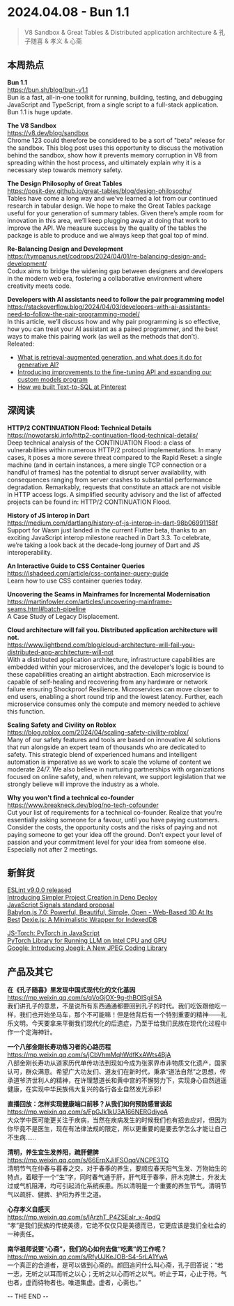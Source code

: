 2024.04.08 - Bun 1.1  
========  

> V8 Sandbox & Great Tables & Distributed application architecture & 孔子随喜 & 孝义 & 心斋

## 本周热点

**Bun 1.1**  
https://bun.sh/blog/bun-v1.1  
Bun is a fast, all-in-one toolkit for running, building, testing, and debugging JavaScript and TypeScript, from a single script to a full-stack application. Bun 1.1 is huge update.

**The V8 Sandbox**  
https://v8.dev/blog/sandbox  
Chrome 123 could therefore be considered to be a sort of "beta" release for the sandbox. This blog post uses this opportunity to discuss the motivation behind the sandbox, show how it prevents memory corruption in V8 from spreading within the host process, and ultimately explain why it is a necessary step towards memory safety.

**The Design Philosophy of Great Tables**  
https://posit-dev.github.io/great-tables/blog/design-philosophy/  
Tables have come a long way and we’ve learned a lot from our continued research in tabular design. We hope to make the Great Tables package useful for your generation of summary tables. Given there’s ample room for innovation in this area, we’ll keep plugging away at doing that work to improve the API. We measure success by the quality of the tables the package is able to produce and we always keep that goal top of mind.

**Re-Balancing Design and Development**  
https://tympanus.net/codrops/2024/04/01/re-balancing-design-and-development/  
Codux aims to bridge the widening gap between designers and developers in the modern web era, fostering a collaborative environment where creativity meets code.

**Developers with AI assistants need to follow the pair programming model**  
https://stackoverflow.blog/2024/04/03/developers-with-ai-assistants-need-to-follow-the-pair-programming-model/  
In this article, we’ll discuss how and why pair programming is so effective, how you can treat your AI assistant as a paired programmer, and the best ways to make this pairing work (as well as the methods that don’t). Releated:  
- [What is retrieval-augmented generation, and what does it do for generative AI?](https://github.blog/2024-04-04-what-is-retrieval-augmented-generation-and-what-does-it-do-for-generative-ai/)  
- [Introducing improvements to the fine-tuning API and expanding our custom models program](https://openai.com/blog/introducing-improvements-to-the-fine-tuning-api-and-expanding-our-custom-models-program)  
- [How we built Text-to-SQL at Pinterest](https://medium.com/pinterest-engineering/how-we-built-text-to-sql-at-pinterest-30bad30dabff)  

##  深阅读

**HTTP/2 CONTINUATION Flood: Technical Details**  
https://nowotarski.info/http2-continuation-flood-technical-details/  
Deep technical analysis of the CONTINUATION Flood: a class of vulnerabilities within numerous HTTP/2 protocol implementations. In many cases, it poses a more severe threat compared to the Rapid Reset: a single machine (and in certain instances, a mere single TCP connection or a handful of frames) has the potential to disrupt server availability, with consequences ranging from server crashes to substantial performance degradation. Remarkably, requests that constitute an attack are not visible in HTTP access logs. A simplified security advisory and the list of affected projects can be found in: HTTP/2 CONTINUATION Flood.

**History of JS interop in Dart**  
https://medium.com/dartlang/history-of-js-interop-in-dart-98b06991158f  
Support for Wasm just landed in the current Flutter beta, thanks to an exciting JavaScript interop milestone reached in Dart 3.3. To celebrate, we’re taking a look back at the decade-long journey of Dart and JS interoperability.

**An Interactive Guide to CSS Container Queries**  
https://ishadeed.com/article/css-container-query-guide  
Learn how to use CSS container queries today.

**Uncovering the Seams in Mainframes for Incremental Modernisation**  
https://martinfowler.com/articles/uncovering-mainframe-seams.html#batch-pipeline  
A Case Study of Legacy Displacement.

**Cloud architecture will fail you. Distributed application architecture will not.**  
https://www.lightbend.com/blog/cloud-architecture-will-fail-you-distributed-app-architecture-will-not  
With a distributed application architecture, infrastructure capabilities are embedded within your microservices, and the developer's logic is bound to these capabilities creating an airtight abstraction. Each microservice is capable of self-healing and recovering from any hardware or network failure ensuring Shockproof Resilience. Microservices can move closer to end users, enabling a short round trip and the lowest latency. Further, each microservice consumes only the compute and memory needed to achieve this function.

**Scaling Safety and Civility on Roblox**  
https://blog.roblox.com/2024/04/scaling-safety-civility-roblox/  
Many of our safety features and tools are based on innovative AI solutions that run alongside an expert team of thousands who are dedicated to safety. This strategic blend of experienced humans and intelligent automation is imperative as we work to scale the volume of content we moderate 24/7. We also believe in nurturing partnerships with organizations focused on online safety, and, when relevant, we support legislation that we strongly believe will improve the industry as a whole. 

**Why you won't find a technical co-founder**  
https://www.breakneck.dev/blog/no-tech-cofounder  
Cut your list of requirements for a technical co-founder. Realize that you're essentially asking someone for a favour, until you have paying customers. Consider the costs, the opportunity costs and the risks of paying and not paying someone to get your idea off the ground. Don't expect your level of passion and your commitment level for your idea from someone else. Especially not after 2 meetings.

## 新鲜货

[ESLint v9.0.0 released](https://eslint.org/blog/2024/04/eslint-v9.0.0-released/)  
[Introducing Simpler Project Creation in Deno Deploy](https://deno.com/blog/simpler-project-creation-deploy)  
[JavaScript Signals standard proposal](https://github.com/proposal-signals/proposal-signals)  
[Babylon.js 7.0: Powerful, Beautiful, Simple, Open - Web-Based 3D At Its Best](https://babylonjs.medium.com/introducing-babylon-js-7-0-a141cd7ede0d) 
[Dexie.js: A Minimalistic Wrapper for IndexedDB](https://dexie.org/)  

[JS-Torch: PyTorch in JavaScript](https://github.com/eduardoleao052/js-torch)  
[PyTorch Library for Running LLM on Intel CPU and GPU](https://github.com/intel-analytics/ipex-llm)  
[Google: Introducing Jpegli: A New JPEG Coding Library](https://opensource.googleblog.com/2024/04/introducing-jpegli-new-jpeg-coding-library.html)  

## 产品及其它  

**在《孔子随喜》里发现中国式现代化的文化基因**  
https://mp.weixin.qq.com/s/qVoGjOX-9g-thBOISgiISA  
我们讲孔子的意思，不是说所有东西通通都要回到孔子的时代。我们吃饭跟他吃一样，我们也开始坐马车，那个不可能嘛！但是他背后有一个特别重要的精神——礼乐文明。今天要拿来平衡我们现代化的后遗症，乃至于给我们民族在现代化过程中作一个定海神针。

**一个八部金刚长寿功练习者的心路历程**  
https://mp.weixin.qq.com/s/jCbVhmMqhWdfKxAWts4BjA  
八部金刚长寿功从道家历代单传功法到现如今成为张家界市非物质文化遗产，国家认可，群众满意。希望广大功友们、道友们在新时代，秉承“道法自然”之思想，传承道爷济世利人的精神，在许理慧道长和黄中宫的不懈努力下，实现身心自然逍遥健康，在实现中华民族伟大复兴的各行各业自然发光添彩!

**直播回放：怎样实现健康端口前移？从我们如何预防感冒谈起**  
https://mp.weixin.qq.com/s/FpGJk1kU3A166NERGdiyoA  
大众学中医可能更关注于疾病，当然在疾病发生的时候我们也有招去应对，但因为你毕竟不是医生，现在有法律法规的限定，所以更重要的是要去学怎么才能让自己不生病……

**清明，养生宜生发养阳，疏肝健脾**  
https://mp.weixin.qq.com/s/66ErpXJiIFSOqqVNCPE3TQ  
清明节气在仲春与暮春之交，对于春季的养生，要顺应春天阳气生发、万物始生的特点，着眼于一个“生”字，同时春气通于肝，肝气旺于春季，肝木克脾土，升发太过或气机阻滞，均可引起消化系统疾患。所以清明是一个重要的养生节气。清明节气以疏肝、健脾、护阳为养生之道。

**心存孝义自感天**  
https://mp.weixin.qq.com/s/lArzhT_P4ZSEalr_x-4pdQ  
“孝”是我们民族的传统美德，它绝不仅仅只是美德而已，它更应该是我们全社会的一种责任。

**南华祖师说要“心斋”，我们的心如何去做“吃素”的工作呢？**  
https://mp.weixin.qq.com/s/RfyUJKeJOB-S4-5rLA1YwA  
一个真正的合道者，是可以做到心斋的。颜回追问什么叫心斋，孔子回答说：“若一志，无听之以耳而听之以心；无听之以心而听之以气。听止于耳，心止于符。气也者，虚而待物者也。唯道集虚。虚者，心斋也。”

-- THE END --
